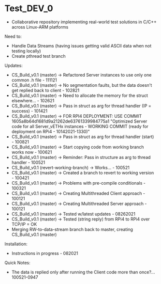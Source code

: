 # Test_DEV_0

- Collaborative repository implementing real-world test solutions in C/C++ 
across Linux-ARM platforms

Need to:

- Handle Data Streams (having issues getting valid ASCII data
when not testing locally)
- Create pthread test branch

Updates:
- CS_Build_v0.1 (master) -> Refactored Server instances to use only one common .h file - 111121
- CS_Build_v0.1 (master) -> No segmentation faults, but the data doesn't get replied back to client - 102821
- CS_Build_v0.1 (master) -> Need to allocate the memory for the struct elsewhere... - 102621
- CS_Build_v0.1 (master) -> Pass in struct as arg for thread handler (IP = success) - 101421
- CS_Build_v0.1 (master) -> FOR RPI4 DEPLOYMENT: USE COMMIT 1605a8b64d1681d9a21262de63761339984775a1
"Optimized Server code for all Server_vETHx instances - WORKING COMMIT (ready for deployment on RPi4 - 10142021-1330)"
- CS_Build_v0.1 (master) -> Pass in struct as arg for thread handler (start) - 100821
- CS_Build_v0.1 (master) -> Start copying code from working branch works now - 100621
- CS_Build_v0.1 (master) -> Reminder: Pass in structure as arg to thread handler - 100521
- CS_Build_v0.1 (revert-working-branch) -> Works...  - 100521
- CS_Build_v0.1 (master) -> Created a branch to revert to working version - 100421
- CS_Build_v0.1 (master) -> Problems with pre-compile conditionals - 100321
- CS_Build_v0.1 (master) -> Creating Multithreaded Client approach - 100121
- CS_Build_v0.1 (master) -> Creating Multithreaded Server approach - 100121
- CS_Build_v0.1 (master) -> Tested w/latest updates - 08262021
- CS_Build_v0.1 (master) -> Tested (string reply) from RPi4 to RPi4 over TCP/IP = OK 
- Merging RW-to-data-stream branch back to master, creating CS_Build_v0.1 (master)

Installation:
- Instructions in progress - 082021

Quick Notes:
- The data is replied only after running the Client code more than once?... 100521-0947